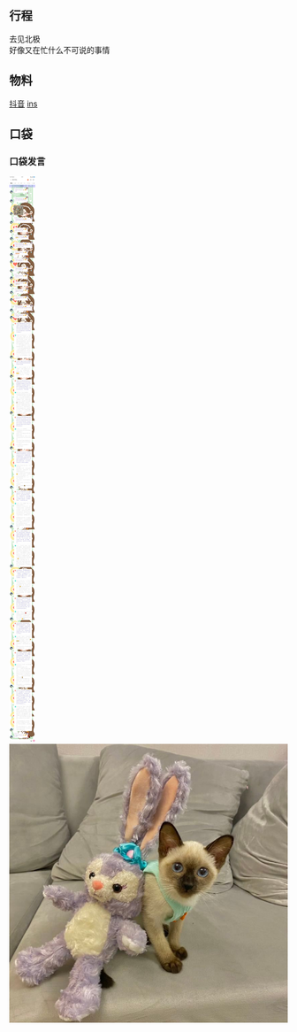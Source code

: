 ## 行程
去见北极<br>
好像又在忙什么不可说的事情

## 物料
[抖音](https://weibo.com/6182733870/KveRz257J)
[ins](https://www.instagram.com/p/CTCdTs9FnRx/?utm_source=ig_web_copy_link)

## 口袋
### 口袋发言
![口袋发言](./pocket48/imgs/messages1.jpeg)<br>
![口袋发言](./pocket48/imgs/P1.jpeg)<br>